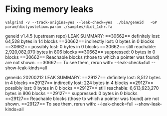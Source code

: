# Fixing memory leaks

```
valgrind -v --track-origins=yes --leak-check=yes  ./bin/geneid   -GP param/dictyostelium.param ./samples/dict_1chr.fa

```


geneid v1.4.5 (upstream repo)
LEAK SUMMARY:
==30662==    definitely lost: 64,528 bytes in 14 blocks
==30662==    indirectly lost: 0 bytes in 0 blocks
==30662==      possibly lost: 0 bytes in 0 blocks
==30662==    still reachable: 2,920,082,070 bytes in 806 blocks
==30662==         suppressed: 0 bytes in 0 blocks
==30662== Reachable blocks (those to which a pointer was found) are not shown.
==30662== To see them, rerun with: --leak-check=full --show-leak-kinds=all


geneidc 20200212
LEAK SUMMARY:
==29127==    definitely lost: 8,512 bytes in 4 blocks
==29127==    indirectly lost: 224 bytes in 4 blocks
==29127==      possibly lost: 0 bytes in 0 blocks
==29127==    still reachable: 6,613,923,270 bytes in 806 blocks
==29127==         suppressed: 0 bytes in 0 blocks
==29127== Reachable blocks (those to which a pointer was found) are not shown.
==29127== To see them, rerun with: --leak-check=full --show-leak-kinds=all

